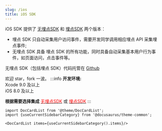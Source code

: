 ```yaml
---
slug: /ios
title: iOS SDK
---
```



iOS SDK 提供了 [无埋点SDK](/docs/3.x/ios/Introduce#无埋点-sdk-集成) 和 [埋点SDK](/docs/3.x/ios/Introduce#埋点-sdk-集成) 两个版本：
* 埋点 SDK 只自动采集用户访问事件，需要开发同学调用相应埋点 API 采集埋点事件;
* 无埋点 SDK 具备 埋点 SDK 的所有功能，同时具备自动采集基本用户行为事件，如页面访问，点击事件等。

无埋点 SDK（包括埋点 SDK）代码托管在 [Github](https://github.com/growingio/growingio-sdk-ios-autotracker)

欢迎 star，fork 一波。
:::info
**开发环境:** <br/>
Xcode 9.0 及以上  
iOS 8.0 及以上

**根据需要选择集成** [<font color='red'>无埋点SDK</font>](/docs/3.x/ios/Introduce#无埋点-sdk-集成)  或 [<font color='red'>埋点SDK</font>](/docs/3.x/ios/Introduce#埋点-sdk-集成)
:::


```mdx-code-block
import DocCardList from '@theme/DocCardList';
import {useCurrentSidebarCategory} from '@docusaurus/theme-common';

<DocCardList items={useCurrentSidebarCategory().items}/>
```
